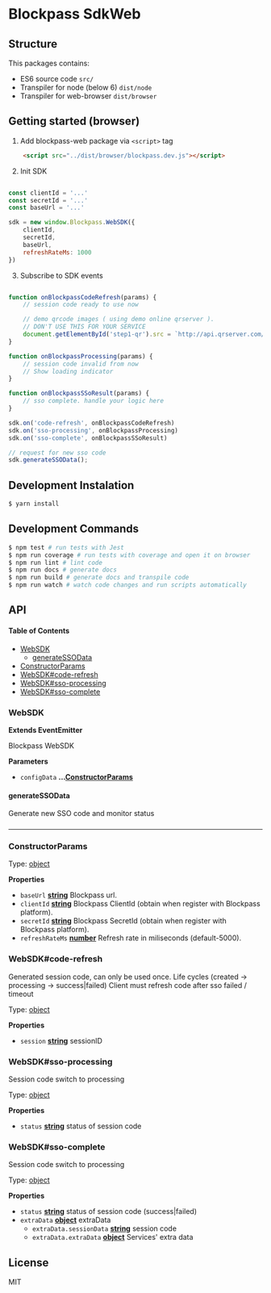 # Blockpass SdkWeb

## Structure
This packages contains:
- ES6 source code `src/`
- Transpiler for node (below 6) `dist/node`
- Transpiler for web-browser `dist/browser`

## Getting started (browser)

1. Add blockpass-web package via `<script>` tag
``` html
    <script src="../dist/browser/blockpass.dev.js"></script>
```

2. Init SDK
``` javascript

const clientId = '...'
const secretId = '...'
const baseUrl = '...'

sdk = new window.Blockpass.WebSDK({
    clientId,
    secretId,
    baseUrl,
    refreshRateMs: 1000
})
```

3. Subscribe to SDK events
``` javascript

function onBlockpassCodeRefresh(params) {
    // session code ready to use now

    // demo qrcode images ( using demo online qrserver ). 
    // DON'T USE THIS FOR YOUR SERVICE
    document.getElementById('step1-qr').src = `http://api.qrserver.com/v1/create-qr-code/?data=${JSON.stringify(params)}`
}

function onBlockpassProcessing(params) {
    // session code invalid from now
    // Show loading indicator
}

function onBlockpassSSoResult(params) {
    // sso complete. handle your logic here
}

sdk.on('code-refresh', onBlockpassCodeRefresh)
sdk.on('sso-processing', onBlockpassProcessing)
sdk.on('sso-complete', onBlockpassSSoResult)

// request for new sso code
sdk.generateSSOData();
```

## Development Instalation

```sh
$ yarn install
```

## Development Commands

```sh
$ npm test # run tests with Jest
$ npm run coverage # run tests with coverage and open it on browser
$ npm run lint # lint code
$ npm run docs # generate docs
$ npm run build # generate docs and transpile code
$ npm run watch # watch code changes and run scripts automatically
```

## API

<!-- Generated by documentation.js. Update this documentation by updating the source code. -->

#### Table of Contents

-   [WebSDK](#websdk)
    -   [generateSSOData](#generatessodata)
-   [ConstructorParams](#constructorparams)
-   [WebSDK#code-refresh](#websdkcode-refresh)
-   [WebSDK#sso-processing](#websdksso-processing)
-   [WebSDK#sso-complete](#websdksso-complete)

### WebSDK

**Extends EventEmitter**

Blockpass WebSDK

**Parameters**

-   `configData` **...[ConstructorParams](#constructorparams)** 

#### generateSSOData

Generate new SSO code and monitor status

### 

* * *

### ConstructorParams

Type: [object](https://developer.mozilla.org/docs/Web/JavaScript/Reference/Global_Objects/Object)

**Properties**

-   `baseUrl` **[string](https://developer.mozilla.org/docs/Web/JavaScript/Reference/Global_Objects/String)** Blockpass url.
-   `clientId` **[string](https://developer.mozilla.org/docs/Web/JavaScript/Reference/Global_Objects/String)** Blockpass ClientId (obtain when register with Blockpass platform).
-   `secretId` **[string](https://developer.mozilla.org/docs/Web/JavaScript/Reference/Global_Objects/String)** Blockpass SecretId (obtain when register with Blockpass platform).
-   `refreshRateMs` **[number](https://developer.mozilla.org/docs/Web/JavaScript/Reference/Global_Objects/Number)** Refresh rate in miliseconds (default-5000).

### WebSDK#code-refresh

Generated session code, can only be used once. Life cycles (created -> processing -> success|failed)
Client must refresh code after sso failed / timeout

Type: [object](https://developer.mozilla.org/docs/Web/JavaScript/Reference/Global_Objects/Object)

**Properties**

-   `session` **[string](https://developer.mozilla.org/docs/Web/JavaScript/Reference/Global_Objects/String)** sessionID

### WebSDK#sso-processing

Session code switch to processing

Type: [object](https://developer.mozilla.org/docs/Web/JavaScript/Reference/Global_Objects/Object)

**Properties**

-   `status` **[string](https://developer.mozilla.org/docs/Web/JavaScript/Reference/Global_Objects/String)** status of session code

### WebSDK#sso-complete

Session code switch to processing

Type: [object](https://developer.mozilla.org/docs/Web/JavaScript/Reference/Global_Objects/Object)

**Properties**

-   `status` **[string](https://developer.mozilla.org/docs/Web/JavaScript/Reference/Global_Objects/String)** status of session code (success|failed)
-   `extraData` **[object](https://developer.mozilla.org/docs/Web/JavaScript/Reference/Global_Objects/Object)** extraData
    -   `extraData.sessionData` **[string](https://developer.mozilla.org/docs/Web/JavaScript/Reference/Global_Objects/String)** session code
    -   `extraData.extraData` **[object](https://developer.mozilla.org/docs/Web/JavaScript/Reference/Global_Objects/Object)** Services' extra data

## License

MIT
